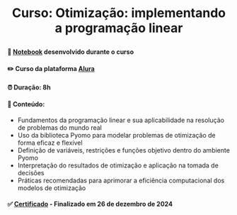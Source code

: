 # <p align="center"> <b> Curso: Otimização: implementando a programação linear </b> 

####  📓 <a href="link do notebook">Notebook</a> desenvolvido durante o curso 
####  ✏️ Curso da plataforma <a href="https://cursos.alura.com.br/course/otimizacao-implementando-programacao-linear">Alura</a> 
####  ⏰ Duração: 8h 
####  📜 Conteúdo:
- Fundamentos da programação linear e sua aplicabilidade na resolução de problemas do mundo real
- Uso da biblioteca Pyomo para modelar problemas de otimização de forma eficaz e flexível
- Definição de variáveis, restrições e funções objetivo dentro do ambiente Pyomo
- Interpretação do resultados de otimização e aplicação na tomada de decisões
- Práticas recomendadas para aprimorar a eficiência computacional dos modelos de otimização
####  ✅ <a href="https://cursos.alura.com.br/user/diassmatheus/course/otimizacao-implementando-programacao-linear/certificate">Certificado</a> - Finalizado em 26 de dezembro de 2024
